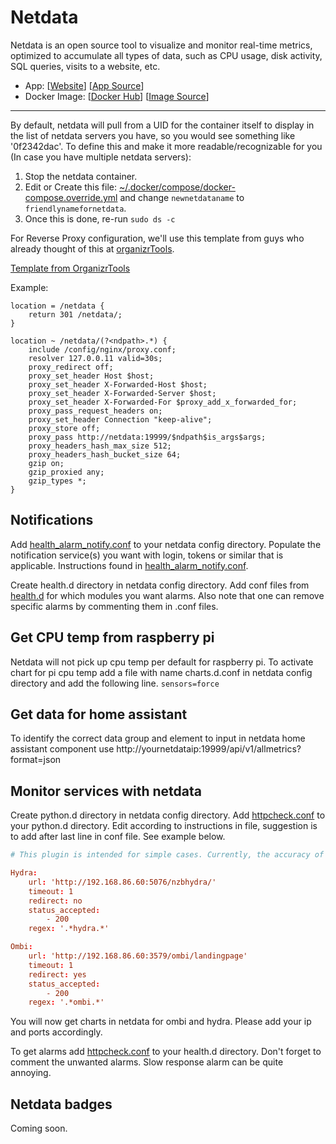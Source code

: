 # Netdata

Netdata is an open source tool to visualize and monitor real-time metrics, optimized to accumulate all types of data, such as CPU usage, disk activity, SQL queries, visits to a website, etc.

- App: [[Website](http://apps-website)] [[App Source](https://github.com/netdata/netdata)]
- Docker Image: [[Docker Hub](https://hub.docker.com/)] [[Image Source](https://hub.docker.com/r/netdata/netdata)]

---

By default, netdata will pull from a UID for the container itself to display in the list of netdata servers you have, so you would see something like '0f2342dac'. To define this and make it more readable/recognizable for you (In case you have multiple netdata servers):

1. Stop the netdata container.
1. Edit or Create this file: [~/.docker/compose/docker-compose.override.yml](https://gist.github.com/mattgphoto/1e7afc85931ca98002a87abdc8bb257e) and change `newnetdataname` to `friendlynamefornetdata`.
1. Once this is done, re-run `sudo ds -c`

For Reverse Proxy configuration, we'll use this template from guys who already thought of this at [organizrTools](https://github.com/organizrTools).

[Template from OrganizrTools](https://github.com/organizrTools/Config-Collections-for-Nginx/blob/master/Apps/netdata.conf)

Example:

```nginx
location = /netdata {
    return 301 /netdata/;
}

location ~ /netdata/(?<ndpath>.*) {
    include /config/nginx/proxy.conf;
    resolver 127.0.0.11 valid=30s;
    proxy_redirect off;
    proxy_set_header Host $host;
    proxy_set_header X-Forwarded-Host $host;
    proxy_set_header X-Forwarded-Server $host;
    proxy_set_header X-Forwarded-For $proxy_add_x_forwarded_for;
    proxy_pass_request_headers on;
    proxy_set_header Connection "keep-alive";
    proxy_store off;
    proxy_pass http://netdata:19999/$ndpath$is_args$args;
    proxy_headers_hash_max_size 512;
    proxy_headers_hash_bucket_size 64;
    gzip on;
    gzip_proxied any;
    gzip_types *;
}
```

## Notifications

Add [health_alarm_notify.conf](https://github.com/netdata/netdata/blob/master/health/notifications/health_alarm_notify.conf) to your netdata config directory. Populate the notification service(s) you want with login, tokens or similar that is applicable. Instructions found in [health_alarm_notify.conf](https://github.com/netdata/netdata/blob/master/health/notifications/health_alarm_notify.conf).

Create health.d directory in netdata config directory. Add conf files from [health.d](https://github.com/netdata/netdata/tree/master/health/health.d) for which modules you want alarms. Also note that one can remove specific alarms by commenting them in .conf files.

## Get CPU temp from raspberry pi

Netdata will not pick up cpu temp per default for raspberry pi. To activate chart for pi cpu temp add a file with name charts.d.conf in netdata config directory and add the following line.
`sensors=force`

## Get data for home assistant

To identify the correct data group and element to input in netdata home assistant component use http://yournetdataip:19999/api/v1/allmetrics?format=json

## Monitor services with netdata

Create python.d directory in netdata config directory. Add [httpcheck.conf](https://github.com/netdata/netdata/blob/master/health/health.d/httpcheck.conf) to your python.d directory. Edit according to instructions in file, suggestion is to add after last line in conf file. See example below.

```conf
# This plugin is intended for simple cases. Currently, the accuracy of the response time is low and should be used as reference only.

Hydra:
    url: 'http://192.168.86.60:5076/nzbhydra/'
    timeout: 1
    redirect: no
    status_accepted:
        - 200
    regex: '.*hydra.*'

Ombi:
    url: 'http://192.168.86.60:3579/ombi/landingpage'
    timeout: 1
    redirect: yes
    status_accepted:
        - 200
    regex: '.*ombi.*'
```

You will now get charts in netdata for ombi and hydra. Please add your ip and ports accordingly.

To get alarms add [httpcheck.conf](https://github.com/netdata/netdata/blob/master/health/health.d/httpcheck.conf) to your health.d directory. Don't forget to comment the unwanted alarms. Slow response alarm can be quite annoying.

## Netdata badges

Coming soon.

